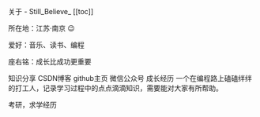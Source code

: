 关于 - Still_Believe_
[[toc]]

所在地：江苏·南京 😉

爱好：音乐、读书、编程

座右铭：成长比成功更重要

知识分享
CSDN博客
github主页
微信公众号
成长经历
一个在编程路上磕磕绊绊的打工人，记录学习过程中的点点滴滴知识，需要能对大家有所帮助。

考研，求学经历